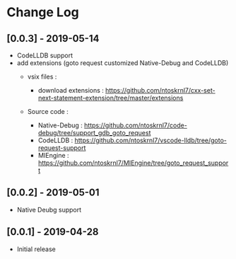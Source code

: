 # Change Log

## [0.0.3] - 2019-05-14
- CodeLLDB support
- add extensions (goto request customized Native-Debug and CodeLLDB)
    - vsix files : 
        - download extensions : https://github.com/ntoskrnl7/cxx-set-next-statement-extension/tree/master/extensions
        
    - Source code : 
        - Native-Debug : https://github.com/ntoskrnl7/code-debug/tree/support_gdb_goto_request
        - CodeLLDB : https://github.com/ntoskrnl7/vscode-lldb/tree/goto-request-support
        - MIEngine : https://github.com/ntoskrnl7/MIEngine/tree/goto_request_support

## [0.0.2] - 2019-05-01
- Native Deubg support

## [0.0.1] - 2019-04-28
- Initial release